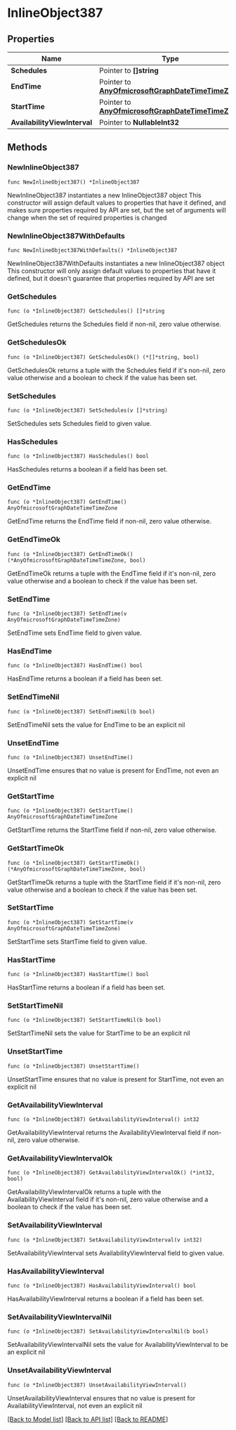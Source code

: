 # InlineObject387

## Properties

Name | Type | Description | Notes
------------ | ------------- | ------------- | -------------
**Schedules** | Pointer to **[]string** |  | [optional] 
**EndTime** | Pointer to [**AnyOfmicrosoftGraphDateTimeTimeZone**](anyOf&lt;microsoft.graph.dateTimeTimeZone&gt;.md) |  | [optional] 
**StartTime** | Pointer to [**AnyOfmicrosoftGraphDateTimeTimeZone**](anyOf&lt;microsoft.graph.dateTimeTimeZone&gt;.md) |  | [optional] 
**AvailabilityViewInterval** | Pointer to **NullableInt32** |  | [optional] 

## Methods

### NewInlineObject387

`func NewInlineObject387() *InlineObject387`

NewInlineObject387 instantiates a new InlineObject387 object
This constructor will assign default values to properties that have it defined,
and makes sure properties required by API are set, but the set of arguments
will change when the set of required properties is changed

### NewInlineObject387WithDefaults

`func NewInlineObject387WithDefaults() *InlineObject387`

NewInlineObject387WithDefaults instantiates a new InlineObject387 object
This constructor will only assign default values to properties that have it defined,
but it doesn't guarantee that properties required by API are set

### GetSchedules

`func (o *InlineObject387) GetSchedules() []*string`

GetSchedules returns the Schedules field if non-nil, zero value otherwise.

### GetSchedulesOk

`func (o *InlineObject387) GetSchedulesOk() (*[]*string, bool)`

GetSchedulesOk returns a tuple with the Schedules field if it's non-nil, zero value otherwise
and a boolean to check if the value has been set.

### SetSchedules

`func (o *InlineObject387) SetSchedules(v []*string)`

SetSchedules sets Schedules field to given value.

### HasSchedules

`func (o *InlineObject387) HasSchedules() bool`

HasSchedules returns a boolean if a field has been set.

### GetEndTime

`func (o *InlineObject387) GetEndTime() AnyOfmicrosoftGraphDateTimeTimeZone`

GetEndTime returns the EndTime field if non-nil, zero value otherwise.

### GetEndTimeOk

`func (o *InlineObject387) GetEndTimeOk() (*AnyOfmicrosoftGraphDateTimeTimeZone, bool)`

GetEndTimeOk returns a tuple with the EndTime field if it's non-nil, zero value otherwise
and a boolean to check if the value has been set.

### SetEndTime

`func (o *InlineObject387) SetEndTime(v AnyOfmicrosoftGraphDateTimeTimeZone)`

SetEndTime sets EndTime field to given value.

### HasEndTime

`func (o *InlineObject387) HasEndTime() bool`

HasEndTime returns a boolean if a field has been set.

### SetEndTimeNil

`func (o *InlineObject387) SetEndTimeNil(b bool)`

 SetEndTimeNil sets the value for EndTime to be an explicit nil

### UnsetEndTime
`func (o *InlineObject387) UnsetEndTime()`

UnsetEndTime ensures that no value is present for EndTime, not even an explicit nil
### GetStartTime

`func (o *InlineObject387) GetStartTime() AnyOfmicrosoftGraphDateTimeTimeZone`

GetStartTime returns the StartTime field if non-nil, zero value otherwise.

### GetStartTimeOk

`func (o *InlineObject387) GetStartTimeOk() (*AnyOfmicrosoftGraphDateTimeTimeZone, bool)`

GetStartTimeOk returns a tuple with the StartTime field if it's non-nil, zero value otherwise
and a boolean to check if the value has been set.

### SetStartTime

`func (o *InlineObject387) SetStartTime(v AnyOfmicrosoftGraphDateTimeTimeZone)`

SetStartTime sets StartTime field to given value.

### HasStartTime

`func (o *InlineObject387) HasStartTime() bool`

HasStartTime returns a boolean if a field has been set.

### SetStartTimeNil

`func (o *InlineObject387) SetStartTimeNil(b bool)`

 SetStartTimeNil sets the value for StartTime to be an explicit nil

### UnsetStartTime
`func (o *InlineObject387) UnsetStartTime()`

UnsetStartTime ensures that no value is present for StartTime, not even an explicit nil
### GetAvailabilityViewInterval

`func (o *InlineObject387) GetAvailabilityViewInterval() int32`

GetAvailabilityViewInterval returns the AvailabilityViewInterval field if non-nil, zero value otherwise.

### GetAvailabilityViewIntervalOk

`func (o *InlineObject387) GetAvailabilityViewIntervalOk() (*int32, bool)`

GetAvailabilityViewIntervalOk returns a tuple with the AvailabilityViewInterval field if it's non-nil, zero value otherwise
and a boolean to check if the value has been set.

### SetAvailabilityViewInterval

`func (o *InlineObject387) SetAvailabilityViewInterval(v int32)`

SetAvailabilityViewInterval sets AvailabilityViewInterval field to given value.

### HasAvailabilityViewInterval

`func (o *InlineObject387) HasAvailabilityViewInterval() bool`

HasAvailabilityViewInterval returns a boolean if a field has been set.

### SetAvailabilityViewIntervalNil

`func (o *InlineObject387) SetAvailabilityViewIntervalNil(b bool)`

 SetAvailabilityViewIntervalNil sets the value for AvailabilityViewInterval to be an explicit nil

### UnsetAvailabilityViewInterval
`func (o *InlineObject387) UnsetAvailabilityViewInterval()`

UnsetAvailabilityViewInterval ensures that no value is present for AvailabilityViewInterval, not even an explicit nil

[[Back to Model list]](../README.md#documentation-for-models) [[Back to API list]](../README.md#documentation-for-api-endpoints) [[Back to README]](../README.md)


